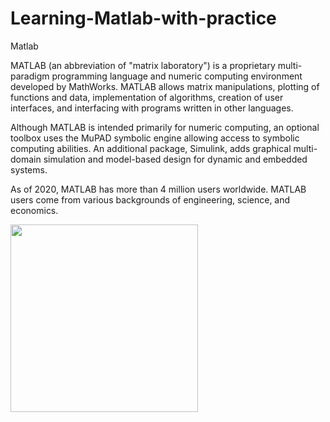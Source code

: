 # Learning-Matlab-with-practice
Matlab


MATLAB (an abbreviation of "matrix laboratory") is a proprietary multi-paradigm programming language and numeric computing environment developed by MathWorks. MATLAB allows matrix manipulations, plotting of functions and data, implementation of algorithms, creation of user interfaces, and interfacing with programs written in other languages.

Although MATLAB is intended primarily for numeric computing, an optional toolbox uses the MuPAD symbolic engine allowing access to symbolic computing abilities. An additional package, Simulink, adds graphical multi-domain simulation and model-based design for dynamic and embedded systems.

As of 2020, MATLAB has more than 4 million users worldwide. MATLAB users come from various backgrounds of engineering, science, and economics.

<img src="https://www.cbronline.com/wp-content/uploads/2016/08/matlab-progamming-in-pune-770x226.jpg" height="300px" weight="1000px" >
